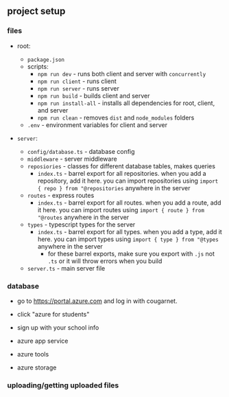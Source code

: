 ## project setup

### files

- root:

  - `package.json`
  - scripts:
    - `npm run dev` - runs both client and server with `concurrently`
    - `npm run client` - runs client
    - `npm run server` - runs server
    - `npm run build` - builds client and server
    - `npm run install-all` - installs all dependencies for root, client, and server
    - `npm run clean` - removes `dist` and `node_modules` folders
  - `.env` - environment variables for client and server

- `server`:
  - `config/database.ts` - database config
  - `middleware` - server middleware
  - `reposiories` - classes for different database tables, makes queries
    - `index.ts` - barrel export for all repositories. when you add a repository, add it here. you can import repositories using `import { repo } from "@repositories` anywhere in the server
  - `routes` - express routes
    - `index.ts` - barrel export for all routes. when you add a route, add it here. you can import routes using `import { route } from "@routes` anywhere in the server
  - `types` - typescript types for the server
    - `index.ts` - barrel export for all types. when you add a type, add it here. you can import types using `import { type } from "@types` anywhere in the server
      - for these barrel exports, make sure you export with `.js` not `.ts` or it will throw errors when you build
  - `server.ts` - main server file

### database

- go to https://portal.azure.com and log in with cougarnet.
- click "azure for students"
- sign up with your school info

- azure app service
- azure tools
- azure storage

### uploading/getting uploaded files

